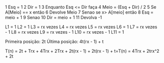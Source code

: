 ﻿1 Esq = 1
2 Dir =  1
3 Enquanto Esq  <= Dir faça
4 Meio = (Esq + Dir) / 2
5 Se  A[Meio] == x      então
6 Devolve Meio
7 Senao se x>  A[meio]       então
8 Esq = meio + 1
9 Senao
10 Dir = meio + 1
11 Devolva -1


L1 = 1 
L2 = 1 
L3 = rx vezes 
L4 = rx vezes 
L5 = rx vezes 
L6 = 1 
L7 = rx vezes - 1 
L8 = rx vezes
L9 = rx vezes - 1 
L10 = rx vezes - 1 
L11 = 1

Primeira posição: 2t
Última posição: 4t(rx - 1) + t

T(n) = 2t + Trx + 4Trx + 2Trx + 2t(rx - 1) + 2t(rx - 1) + t=T(n) = 4Trx + 2trx^2 + 2t